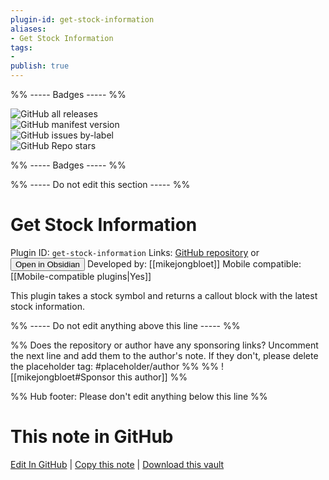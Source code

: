 ```yaml
---
plugin-id: get-stock-information
aliases:
- Get Stock Information
tags: 
- 
publish: true
---
```


%% ----- Badges ----- %%

![GitHub all releases](https://img.shields.io/github/downloads/mikejongbloet/obsidian-get-stock-information/total?color=573E7A&logo=github&style=for-the-badge)   
![GitHub manifest version](https://img.shields.io/github/manifest-json/v/mikejongbloet/obsidian-get-stock-information?color=573E7A&logo=github&style=for-the-badge)   
![GitHub issues by-label](https://img.shields.io/github/issues/mikejongbloet/obsidian-get-stock-information/help%20wanted?color=573E7A&logo=github&style=for-the-badge)   
![GitHub Repo stars](https://img.shields.io/github/stars/mikejongbloet/obsidian-get-stock-information?color=573E7A&logo=github&style=for-the-badge)

%% ----- Badges ----- %%

%% ----- Do not edit this section ----- %%

# Get Stock Information

Plugin ID: `get-stock-information`
Links: [GitHub repository](https://github.com/mikejongbloet/obsidian-get-stock-information) or [<button id=HH>Open in Obsidian</button>](obsidian://show-plugin?id=get-stock-information)
Developed by: [[mikejongbloet]]
Mobile compatible: [[Mobile-compatible plugins|Yes]]

This plugin takes a stock symbol and returns a callout block with the latest stock information.

%% ----- Do not edit anything above this line ----- %% 

%% Does the repository or author have any sponsoring links? Uncomment the next line and add them to the author's note. If they don't, please delete the placeholder tag: #placeholder/author %%
%% ![[mikejongbloet#Sponsor this author]] %%

%% Hub footer: Please don't edit anything below this line %%

# This note in GitHub

<span class="git-footer">[Edit In GitHub](https://github.dev/obsidian-community/obsidian-hub/blob/main/02%20-%20Community%20Expansions/02.05%20All%20Community%20Expansions/Plugins/get-stock-information.md "git-hub-edit-note") | [Copy this note](https://raw.githubusercontent.com/obsidian-community/obsidian-hub/main/02%20-%20Community%20Expansions/02.05%20All%20Community%20Expansions/Plugins/get-stock-information.md "git-hub-copy-note") | [Download this vault](https://github.com/obsidian-community/obsidian-hub/archive/refs/heads/main.zip "git-hub-download-vault") </span>
